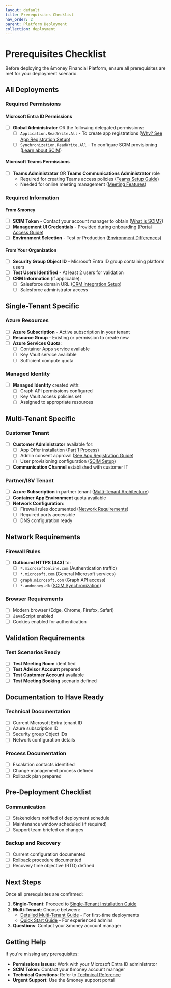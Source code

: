 ```yaml
---
layout: default
title: Prerequisites Checklist
nav_order: 2
parent: Platform Deployment
collection: deployment
---
```


# Prerequisites Checklist

Before deploying the &money Financial Platform, ensure all prerequisites are met for your deployment scenario.

## All Deployments

### Required Permissions

#### Microsoft Entra ID Permissions
- [ ] **Global Administrator** OR the following delegated permissions:
  - [ ] `Application.ReadWrite.All` - To create app registrations ([Why? See App Registration Setup](/docs/deployment/configuration/app-registration-setup))
  - [ ] `Synchronization.ReadWrite.All` - To configure SCIM provisioning ([Learn about SCIM](/docs/deployment/configuration/scim-provisioning#what-is-scim))

#### Microsoft Teams Permissions  
- [ ] **Teams Administrator** OR **Teams Communications Administrator** role
  - Required for creating Teams access policies ([Teams Setup Guide](/docs/deployment/configuration/teams-integration#access-policies))
  - Needed for online meeting management ([Meeting Features](/docs/deployment/configuration/teams-integration#meeting-capabilities))

### Required Information

#### From &money
- [ ] **SCIM Token** - Contact your account manager to obtain ([What is SCIM?](/docs/deployment/configuration/scim-provisioning#overview))
- [ ] **Management UI Credentials** - Provided during onboarding ([Portal Access Guide](/docs/deployment/configuration/management-portal))
- [ ] **Environment Selection** - Test or Production ([Environment Differences](/docs/deployment/overview#environments))

#### From Your Organization
- [ ] **Security Group Object ID** - Microsoft Entra ID group containing platform users
- [ ] **Test Users Identified** - At least 2 users for validation
- [ ] **CRM Information** (if applicable):
  - [ ] Salesforce domain URL ([CRM Integration Setup](/docs/bookme/salesforce-setup))
  - [ ] Salesforce administrator access

## Single-Tenant Specific

### Azure Resources
- [ ] **Azure Subscription** - Active subscription in your tenant
- [ ] **Resource Group** - Existing or permission to create new
- [ ] **Azure Services Quota**:
  - [ ] Container Apps service available
  - [ ] Key Vault service available
  - [ ] Sufficient compute quota

### Managed Identity
- [ ] **Managed Identity** created with:
  - [ ] Graph API permissions configured
  - [ ] Key Vault access policies set
  - [ ] Assigned to appropriate resources

## Multi-Tenant Specific

### Customer Tenant
- [ ] **Customer Administrator** available for:
  - [ ] App Offer installation ([Part 1 Process](/docs/deployment/installation/multi-tenant#part-1-customer-setup))
  - [ ] Admin consent approval ([See App Registration Guide](/docs/deployment/configuration/app-registration-setup))
  - [ ] User provisioning configuration ([SCIM Setup](/docs/deployment/configuration/scim-provisioning))
- [ ] **Communication Channel** established with customer IT

### Partner/ISV Tenant
- [ ] **Azure Subscription** in partner tenant ([Multi-Tenant Architecture](/docs/deployment/installation/multi-tenant#architecture))
- [ ] **Container App Environment** quota available
- [ ] **Network Configuration**:
  - [ ] Firewall rules documented ([Network Requirements](#network-requirements))
  - [ ] Required ports accessible
  - [ ] DNS configuration ready

## Network Requirements

### Firewall Rules
- [ ] **Outbound HTTPS (443)** to:
  - [ ] `*.microsoftonline.com` (Authentication traffic)
  - [ ] `*.microsoft.com` (General Microsoft services)
  - [ ] `graph.microsoft.com` (Graph API access)
  - [ ] `*.andmoney.dk` ([SCIM Synchronization](/docs/deployment/configuration/scim-provisioning#network))

### Browser Requirements
- [ ] Modern browser (Edge, Chrome, Firefox, Safari)
- [ ] JavaScript enabled
- [ ] Cookies enabled for authentication

## Validation Requirements

### Test Scenarios Ready
- [ ] **Test Meeting Room** identified
- [ ] **Test Advisor Account** prepared
- [ ] **Test Customer Account** available
- [ ] **Test Meeting Booking** scenario defined

## Documentation to Have Ready

### Technical Documentation
- [ ] Current Microsoft Entra tenant ID
- [ ] Azure subscription ID
- [ ] Security group Object IDs
- [ ] Network configuration details

### Process Documentation
- [ ] Escalation contacts identified
- [ ] Change management process defined
- [ ] Rollback plan prepared

## Pre-Deployment Checklist

### Communication
- [ ] Stakeholders notified of deployment schedule
- [ ] Maintenance window scheduled (if required)
- [ ] Support team briefed on changes

### Backup and Recovery
- [ ] Current configuration documented
- [ ] Rollback procedure documented
- [ ] Recovery time objective (RTO) defined

## Next Steps

Once all prerequisites are confirmed:

1. **Single-Tenant**: Proceed to [Single-Tenant Installation Guide](/docs/deployment/installation/single-tenant)
2. **Multi-Tenant**: Choose between:
   - [Detailed Multi-Tenant Guide](/docs/deployment/installation/multi-tenant) - For first-time deployments
   - [Quick Start Guide](/docs/deployment/quick-start/multi-tenant-quickstart) - For experienced admins
3. **Questions**: Contact your &money account manager

## Getting Help

If you're missing any prerequisites:

- **Permissions Issues**: Work with your Microsoft Entra ID administrator
- **SCIM Token**: Contact your &money account manager
- **Technical Questions**: Refer to [Technical Reference](/docs/deployment/reference/)
- **Urgent Support**: Use the &money support portal